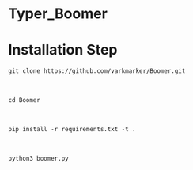 # Typer_Boomer


# Installation Step

    git clone https://github.com/varkmarker/Boomer.git
<br>
    
    cd Boomer
<br>

    pip install -r requirements.txt -t .
<br>

    python3 boomer.py
